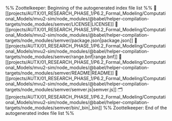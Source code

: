%% Zoottelkeeper: Beginning of the autogenerated index file list  %%
📄 [[projects/AUTX/01_RESEARCH_PHASE_1/P6.2_Formal_Modeling/Computational_Models/mvu2-sim/node_modules/@babel/helper-compilation-targets/node_modules/semver/LICENSE|LICENSE]]
📄 [[projects/AUTX/01_RESEARCH_PHASE_1/P6.2_Formal_Modeling/Computational_Models/mvu2-sim/node_modules/@babel/helper-compilation-targets/node_modules/semver/package.json|package.json]]
📄 [[projects/AUTX/01_RESEARCH_PHASE_1/P6.2_Formal_Modeling/Computational_Models/mvu2-sim/node_modules/@babel/helper-compilation-targets/node_modules/semver/range.bnf|range.bnf]]
📄 [[projects/AUTX/01_RESEARCH_PHASE_1/P6.2_Formal_Modeling/Computational_Models/mvu2-sim/node_modules/@babel/helper-compilation-targets/node_modules/semver/README|README]]
📄 [[projects/AUTX/01_RESEARCH_PHASE_1/P6.2_Formal_Modeling/Computational_Models/mvu2-sim/node_modules/@babel/helper-compilation-targets/node_modules/semver/semver.js|semver.js]]
🗂️ [[projects/AUTX/01_RESEARCH_PHASE_1/P6.2_Formal_Modeling/Computational_Models/mvu2-sim/node_modules/@babel/helper-compilation-targets/node_modules/semver/bin/_bin|_bin]]
%% Zoottelkeeper: End of the autogenerated index file list  %%
